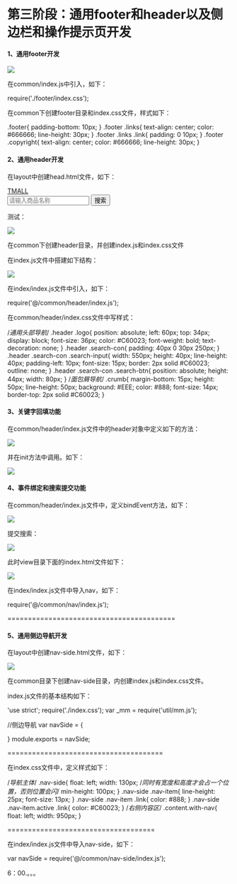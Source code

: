 # 第三阶段：通用footer和header以及侧边栏和操作提示页开发

#### 1、通用footer开发

![](https://tva1.sinaimg.cn/large/006y8mN6gy1g75vo9b5wdj31mc0n6jsv.jpg)

在common/index.js中引入，如下：

require('./footer/index.css');

在common下创建footer目录和index.css文件，样式如下：

.footer{
  padding-bottom: 10px;
}
.footer .links{
  text-align: center;
  color: #666666;
  line-height: 30px;
}
.footer .links .link{
  padding: 0 10px;
}
.footer .copyright{
  text-align: center;
  color: #666666;
  line-height: 30px;
}

#### 2、通用header开发

在layout中创建head.html文件，如下：

<div class="header">
  <div class="w">
    <a class="logo" href="./index.html">TMALL</a>
    <div class="search-con">
      <input class="search-input" id="search-input" placeholder="请输入商品名称"/>
      <button class="btn search-btn" id="search-btn">搜索</button>
    </div>
  </div>
</div>

测试：

![](https://tva1.sinaimg.cn/large/006y8mN6gy1g75vxdomvpj30po07675c.jpg)

在common下创建header目录，并创建index.js和index.css文件

在index.js文件中搭建如下结构：

![](https://tva1.sinaimg.cn/large/006y8mN6gy1g75w2npoa2j30p408gdgm.jpg)

在index/index.js文件中引入，如下：

require('@/common/header/index.js');

在common/header/index.css文件中写样式：

/*通用头部导航*/
.header .logo{
  position: absolute;
  left: 60px;
  top: 34px;
  display: block;
  font-size: 36px;
  color: #C60023;
  font-weight: bold;
  text-decoration: none;
}
.header .search-con{
  padding: 40px 0 30px 250px;
}
.header .search-con .search-input{
  width: 550px;
  height: 40px;
  line-height: 40px;
  padding-left: 10px;
  font-size: 15px;
  border: 2px solid #C60023;
  outline: none;
}
.header .search-con .search-btn{
  position: absolute;
  height: 44px;
  width: 80px;
}
/*面包屑导航*/
.crumb{
  margin-bottom: 15px;
  height: 50px;
  line-height: 50px;
  background: #EEE;
  color: #888;
  font-size: 14px;
  border-top: 2px solid #C60023;
}

#### 3、关键字回填功能

在common/header/index.js文件中的header对象中定义如下的方法：

![](https://tva1.sinaimg.cn/large/006y8mN6gy1g75wge0zajj310c0csdge.jpg)

并在init方法中调用。如下：

![](https://tva1.sinaimg.cn/large/006y8mN6gy1g75whgucyej30pk05cwef.jpg)

#### 4、事件绑定和搜索提交功能

在common/header/index.js文件中，定义bindEvent方法，如下：

![](https://tva1.sinaimg.cn/large/006y8mN6gy1g75wl07f6sj317i0hsmxy.jpg)

提交搜索：

![](https://tva1.sinaimg.cn/large/006y8mN6gy1g75wsoxb6yj31900ec3z7.jpg)

此时view目录下面的index.html文件如下：

![](https://tva1.sinaimg.cn/large/006y8mN6gy1g75x8u6wyej31ho0g6aaw.jpg)

在index/index.js文件中导入nav，如下：

require('@/common/nav/index.js');

=========================================

#### 5、通用侧边导航开发

在layout中创建nav-side.html文件，如下：

![](https://tva1.sinaimg.cn/large/006y8mN6gy1g75xmeqrv7j317g0hk758.jpg)

在common目录下创建nav-side目录，内创建index.js和index.css文件。

index.js文件的基本结构如下：

'use strict';
require('./index.css');
var _mm = require('util/mm.js');

//侧边导航
var navSide = {

}
module.exports = navSide;

======================================

在index.css文件中，定义样式如下：

/*导航主体*/
.nav-side{
  float: left;
  width: 130px;
  /*同时有宽度和高度才会占一个位置，否则位置会闪*/
  min-height: 100px;
}
.nav-side .nav-item{
  line-height: 25px;
  font-size: 13px;
}
.nav-side .nav-item .link{
  color: #888;
}
.nav-side .nav-item.active .link{
  color: #C60023;
}
/*右侧内容区*/
.content.with-nav{
  float: left;
  width: 950px;
}

====================================

在index/index.js文件中导入nav-side，如下：

var navSide = require('@/common/nav-side/index.js');

6：00.。。。



































